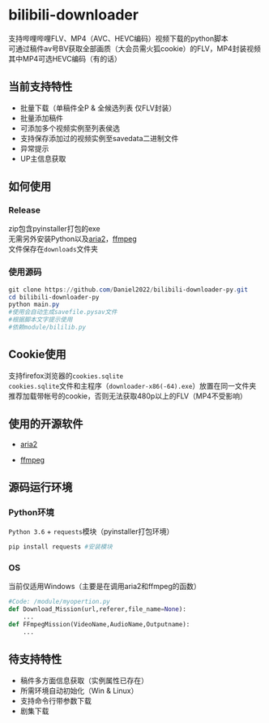 # bilibili-downloader
支持哔哩哔哩FLV、MP4（AVC、HEVC编码）视频下载的python脚本<br>
可通过稿件av号BV获取全部画质（大会员需火狐cookie）的FLV，MP4封装视频<br>
其中MP4可选HEVC编码（有的话）<br>
## 当前支持特性
+ 批量下载（单稿件全P & 全候选列表 仅FLV封装）
+ 批量添加稿件
+ 可添加多个视频实例至列表侯选
+ 支持保存添加过的视频实例至savedata二进制文件
+ 异常提示
+ UP主信息获取
## 如何使用
### Release
zip包含pyinstaller打包的exe<br>
无需另外安装Python以及[aria2](https://github.com/aria2/aria2)，[ffmpeg](https://ffmpeg.org/)<br>
文件保存在`downloads`文件夹
### 使用源码
```Powershell
git clone https://github.com/Daniel2022/bilibili-downloader-py.git
cd bilibili-downloader-py
python main.py 
#使用会自动生成savefile.pysav文件
#根据脚本文字提示使用
#依赖module/bililib.py
```
## Cookie使用
支持firefox浏览器的`cookies.sqlite`<br>
`cookies.sqlite`文件和主程序（`downloader-x86(-64).exe`）放置在同一文件夹<br>
推荐加载带帐号的cookie，否则无法获取480p以上的FLV（MP4不受影响）
## 使用的开源软件
* [aria2](https://github.com/aria2/aria2)

* [ffmpeg](https://ffmpeg.org/)

## 源码运行环境
### Python环境
`Python 3.6` + `requests`模块（pyinstaller打包环境）
```Bash
pip install requests #安装模块
```
### OS
当前仅适用Windows（主要是在调用aria2和ffmpeg的函数）
```Python
#Code: /module/myopertion.py
def Download_Mission(url,referer,file_name=None):
    ...
def FFmpegMission(VideoName,AudioName,Outputname):
    ...
```
## 待支持特性
+ 稿件多方面信息获取（实例属性已存在）
+ 所需环境自动初始化（Win & Linux）
+ 支持命令行带参数下载
+ 剧集下载